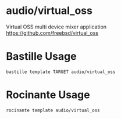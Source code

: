 # audio/virtual_oss
Virtual OSS multi device mixer application
https://github.com/freebsd/virtual_oss

# Bastille Usage
```shell
bastille template TARGET audio/virtual_oss
```

# Rocinante Usage
```shell
rocinante template audio/virtual_oss
```

